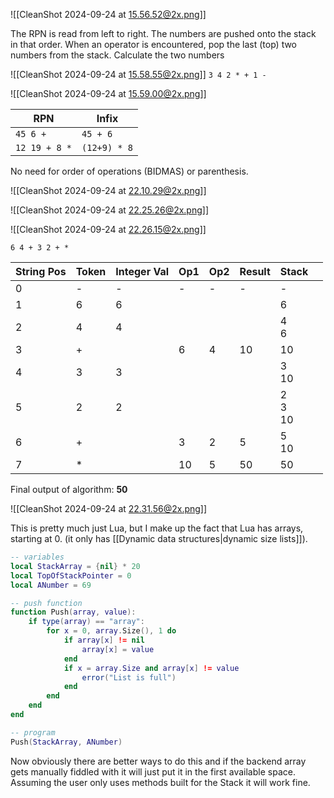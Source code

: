 ![[CleanShot 2024-09-24 at 15.56.52@2x.png]]

The RPN is read from left to right.
The numbers are pushed onto the stack in that order.
When an operator is encountered, pop the last (top) two numbers from the stack.
Calculate the two numbers


![[CleanShot 2024-09-24 at 15.58.55@2x.png]]
 `3 4 2 * + 1 -`



![[CleanShot 2024-09-24 at 15.59.00@2x.png]]

| RPN           | Infix        |
| ------------- | ------------ |
| `45 6 +`      | `45 + 6`     |
| `12 19 + 8 *` | `(12+9) * 8` |
No need for order of operations (BIDMAS) or parenthesis.

![[CleanShot 2024-09-24 at 22.10.29@2x.png]]

![[CleanShot 2024-09-24 at 22.25.26@2x.png]]

![[CleanShot 2024-09-24 at 22.26.15@2x.png]]

`6 4 + 3 2 + *`

| String Pos | Token | Integer Val | Op1 | Op2 | Result | Stack        |     |
| ---------- | ----- | ----------- | --- | --- | ------ | ------------ | --- |
| 0          | -     | -           | -   | -   | -      | -            |     |
| 1          | 6     | 6           |     |     |        | 6            |     |
| 2          | 4     | 4           |     |     |        | 4<br>6       |     |
| 3          | +     |             | 6   | 4   | 10     | 10           |     |
| 4          | 3     | 3           |     |     |        | 3<br>10      |     |
| 5          | 2     | 2           |     |     |        | 2<br>3<br>10 |     |
| 6          | +     |             | 3   | 2   | 5      | 5<br>10      |     |
| 7          | *     |             | 10  | 5   | 50     | 50           |     |
Final output of algorithm: **50**

![[CleanShot 2024-09-24 at 22.31.56@2x.png]]

This is pretty much just Lua, but I make up the fact that Lua has arrays, starting at 0.
(it only has [[Dynamic data structures|dynamic size lists]]).

```lua
-- variables
local StackArray = {nil} * 20
local TopOfStackPointer = 0
local ANumber = 69

-- push function
function Push(array, value):  
	if type(array) == "array":
		for x = 0, array.Size(), 1 do
			if array[x] != nil
				array[x] = value
			end
			if x = array.Size and array[x] != value
				error("List is full")
			end
		end
	end
end

-- program
Push(StackArray, ANumber)
```

Now obviously there are better ways to do this and if the backend array gets manually fiddled with it will just put it in the first available space. Assuming the user only uses methods built for the Stack it will work fine.

